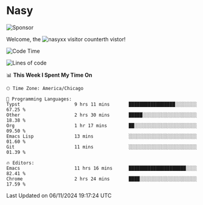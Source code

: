 # Nasy

<!--
<p align="center">
<img height="200" src="https://github-readme-stats.vercel.app/api?username=nasyxx&count_private=true&show_icons=true&theme=dracula&include_all_commits=true"/>
<img height="200" src="https://github-readme-stats.vercel.app/api/top-langs/?username=nasyxx&theme=dracula&hide=html,jupyter+notebook&count_private=true&show_icons=true"/>
</p>

  
----------------
-->

![Sponsor](https://img.shields.io/static/v1.svg?label=Sponsor&message=%E2%9D%A4&logo=GitHub&style=flat&color=pink)
 
Welcome, the ![nasyxx visitor counter](https://count.getloli.com/get/@nasyxx?theme=rule34)th vistor!
 
<!--START_SECTION:waka-->
![Code Time](http://img.shields.io/badge/Code%20Time-4%2C717%20hrs%2042%20mins-blue)

![Lines of code](https://img.shields.io/badge/From%20Hello%20World%20I%27ve%20Written-6.3%20million%20lines%20of%20code-blue)

📊 **This Week I Spent My Time On** 

```text
🕑︎ Time Zone: America/Chicago

💬 Programming Languages: 
Typst                    9 hrs 11 mins       █████████████████░░░░░░░░   67.25 % 
Other                    2 hrs 30 mins       █████░░░░░░░░░░░░░░░░░░░░   18.38 % 
Org                      1 hr 17 mins        ██░░░░░░░░░░░░░░░░░░░░░░░   09.50 % 
Emacs Lisp               13 mins             ░░░░░░░░░░░░░░░░░░░░░░░░░   01.60 % 
Git                      11 mins             ░░░░░░░░░░░░░░░░░░░░░░░░░   01.39 % 

🔥 Editors: 
Emacs                    11 hrs 16 mins      █████████████████████░░░░   82.41 % 
Chrome                   2 hrs 24 mins       ████░░░░░░░░░░░░░░░░░░░░░   17.59 % 
```


 Last Updated on 06/11/2024 19:17:24 UTC
<!--END_SECTION:waka-->

<!-- ![visitors](https://visitor-badge.laobi.icu/badge?page_id=nasyxx.nasyxx) -->
